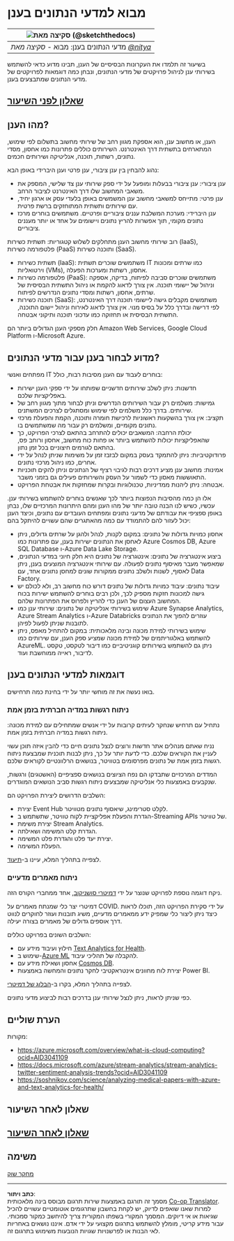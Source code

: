 <!--
CO_OP_TRANSLATOR_METADATA:
{
  "original_hash": "6a0556b17de4c8d1a9470b02247b01d4",
  "translation_date": "2025-09-04T20:01:46+00:00",
  "source_file": "5-Data-Science-In-Cloud/17-Introduction/README.md",
  "language_code": "he"
}
-->
# מבוא למדעי הנתונים בענן

|![ סקיצה מאת [(@sketchthedocs)](https://sketchthedocs.dev) ](../../sketchnotes/17-DataScience-Cloud.png)|
|:---:|
| מדעי הנתונים בענן: מבוא - _סקיצה מאת [@nitya](https://twitter.com/nitya)_ |

בשיעור זה תלמדו את העקרונות הבסיסיים של הענן, תבינו מדוע כדאי להשתמש בשירותי ענן לניהול פרויקטים של מדעי הנתונים, ונבחן כמה דוגמאות לפרויקטים של מדעי הנתונים שמתבצעים בענן.

## [שאלון לפני השיעור](https://purple-hill-04aebfb03.1.azurestaticapps.net/quiz/32)

## מהו הענן?

הענן, או מחשוב ענן, הוא אספקת מגוון רחב של שירותי מחשוב בתשלום לפי שימוש, המתארחים בתשתית דרך האינטרנט. השירותים כוללים פתרונות כמו אחסון, מסדי נתונים, רשתות, תוכנה, אנליטיקה ושירותים חכמים.

נהוג להבחין בין ענן ציבורי, ענן פרטי וענן היברידי באופן הבא:

* ענן ציבורי: ענן ציבורי בבעלות ומופעל על ידי ספק שירותי ענן צד שלישי, המספק את משאבי המחשוב שלו דרך האינטרנט לציבור הרחב.
* ענן פרטי: מתייחס למשאבי מחשוב ענן המשמשים באופן בלעדי עסק או ארגון יחיד, עם שירותים ותשתית המתוחזקים ברשת פרטית.
* ענן היברידי: מערכת המשלבת עננים ציבוריים ופרטיים. משתמשים בוחרים מרכז נתונים מקומי, תוך אפשרות להריץ נתונים ויישומים על אחד או יותר מעננים ציבוריים.

רוב שירותי מחשוב הענן מתחלקים לשלוש קטגוריות: תשתית כשירות (IaaS), פלטפורמה כשירות (PaaS) ותוכנה כשירות (SaaS).

* תשתית כשירות (IaaS): משתמשים שוכרים תשתית IT כמו שרתים ומכונות וירטואליות (VMs), אחסון, רשתות ומערכות הפעלה.
* פלטפורמה כשירות (PaaS): משתמשים שוכרים סביבה לפיתוח, בדיקה, אספקה וניהול של יישומי תוכנה. אין צורך לדאוג להקמת או ניהול התשתית הבסיסית של שרתים, אחסון, רשתות ומסדי נתונים הנדרשים לפיתוח.
* תוכנה כשירות (SaaS): משתמשים מקבלים גישה ליישומי תוכנה דרך האינטרנט, לפי דרישה ובדרך כלל על בסיס מנוי. אין צורך לדאוג לאירוח וניהול יישום התוכנה, התשתית הבסיסית או תחזוקה כמו עדכוני תוכנה ותיקוני אבטחה.

חלק מספקי הענן הגדולים ביותר הם Amazon Web Services, Google Cloud Platform ו-Microsoft Azure.

## מדוע לבחור בענן עבור מדעי הנתונים?

מפתחים ואנשי IT בוחרים לעבוד עם הענן מסיבות רבות, כולל:

* חדשנות: ניתן לשלב שירותים חדשניים שפותחו על ידי ספקי הענן ישירות באפליקציות שלכם.
* גמישות: משלמים רק עבור השירותים הנדרשים וניתן לבחור מתוך מגוון רחב של שירותים. בדרך כלל משלמים לפי שימוש ומסתגלים לצרכים המשתנים.
* תקציב: אין צורך בהשקעות ראשוניות לרכישת חומרה ותוכנה, הקמת והפעלת מרכזי נתונים מקומיים, ומשלמים רק עבור מה שמשתמשים בו.
* יכולת הרחבה: המשאבים יכולים להתרחב בהתאם לצרכי הפרויקט, כך שהאפליקציות יכולות להשתמש ביותר או פחות כוח מחשוב, אחסון ורוחב פס, בהתאם לגורמים חיצוניים בכל זמן נתון.
* פרודוקטיביות: ניתן להתמקד בעסק במקום לבזבז זמן על משימות שניתן לנהל על ידי אחרים, כמו ניהול מרכזי נתונים.
* אמינות: מחשוב ענן מציע דרכים רבות לגיבוי רציף של הנתונים וניתן להקים תוכניות התאוששות מאסון כדי לשמור על העסק והשירותים פעילים גם בזמני משבר.
* אבטחה: ניתן ליהנות ממדיניות, טכנולוגיות ובקרות שמחזקות את אבטחת הפרויקט.

אלו הן כמה מהסיבות הנפוצות ביותר לכך שאנשים בוחרים להשתמש בשירותי ענן. עכשיו, כשיש לנו הבנה טובה יותר של מהו הענן ומהם היתרונות המרכזיים שלו, נבחן באופן ספציפי את עבודתם של מדעני נתונים ומפתחים העובדים עם נתונים, וכיצד הענן יכול לעזור להם להתמודד עם כמה מהאתגרים שהם עשויים להיתקל בהם:

* אחסון כמויות גדולות של נתונים: במקום לקנות, לנהל ולהגן על שרתים גדולים, ניתן לאחסן את הנתונים ישירות בענן, עם פתרונות כמו Azure Cosmos DB, Azure SQL Database ו-Azure Data Lake Storage.
* ביצוע אינטגרציה של נתונים: אינטגרציה של נתונים היא חלק חיוני במדעי הנתונים, שמאפשר מעבר מאיסוף נתונים לפעולה. עם שירותי אינטגרציה המוצעים בענן, ניתן לאסוף, לשנות ולשלב נתונים ממקורות שונים למחסן נתונים אחד, עם Data Factory.
* עיבוד נתונים: עיבוד כמויות גדולות של נתונים דורש כוח מחשוב רב, ולא לכולם יש גישה למכונות חזקות מספיק לכך, ולכן רבים בוחרים להשתמש ישירות בכוח המחשוב העצום של הענן כדי להריץ ולפרוס את הפתרונות שלהם.
* שימוש בשירותי אנליטיקה של נתונים: שירותי ענן כמו Azure Synapse Analytics, Azure Stream Analytics ו-Azure Databricks עוזרים להפוך את הנתונים לתובנות שניתן לפעול לפיהן.
* שימוש בשירותי למידת מכונה ובינה מלאכותית: במקום להתחיל מאפס, ניתן להשתמש באלגוריתמים של למידת מכונה שמציע ספק הענן, עם שירותים כמו AzureML. ניתן גם להשתמש בשירותים קוגניטיביים כמו דיבור לטקסט, טקסט לדיבור, ראייה ממוחשבת ועוד.

## דוגמאות למדעי הנתונים בענן

בואו נעשה את זה מוחשי יותר על ידי בחינת כמה תרחישים.

### ניתוח רגשות במדיה חברתית בזמן אמת
נתחיל עם תרחיש שנחקר לעיתים קרובות על ידי אנשים שמתחילים עם למידת מכונה: ניתוח רגשות במדיה חברתית בזמן אמת.

נניח שאתם מנהלים אתר חדשות ורוצים לנצל נתונים חיים כדי להבין איזה תוכן עשוי לעניין את הקוראים שלכם. כדי לדעת יותר על כך, ניתן לבנות תוכנית שמבצעת ניתוח רגשות בזמן אמת של נתונים מפרסומים בטוויטר, בנושאים הרלוונטיים לקוראים שלכם.

המדדים המרכזיים שתבדקו הם נפח הציוצים בנושאים ספציפיים (האשטגים) ורגשות, שנקבעים באמצעות כלי אנליטיקה שמבצעים ניתוח רגשות סביב הנושאים המוגדרים.

השלבים הדרושים ליצירת הפרויקט הם:

* יצירת Event Hub לקלט סטרימינג, שיאסוף נתונים מטוויטר.
* הגדרת והפעלת אפליקציית לקוח טוויטר, שתשתמש ב-Streaming APIs של טוויטר.
* יצירת משימת Stream Analytics.
* הגדרת קלט המשימה ושאילתה.
* יצירת יעד פלט והגדרת פלט המשימה.
* הפעלת המשימה.

לצפייה בתהליך המלא, עיינו ב-[תיעוד](https://docs.microsoft.com/azure/stream-analytics/stream-analytics-twitter-sentiment-analysis-trends?WT.mc_id=academic-77958-bethanycheum&ocid=AID30411099).

### ניתוח מאמרים מדעיים
ניקח דוגמה נוספת לפרויקט שנוצר על ידי [דמיטרי סושניקוב](http://soshnikov.com), אחד ממחברי הקורס הזה.

דמיטרי יצר כלי שמנתח מאמרים על COVID. על ידי סקירת הפרויקט הזה, תוכלו לראות כיצד ניתן ליצור כלי שמפיק ידע ממאמרים מדעיים, משיג תובנות ועוזר לחוקרים לנווט דרך אוספים גדולים של מאמרים בצורה יעילה.

השלבים השונים בפרויקט כוללים:

* חילוץ ועיבוד מידע עם [Text Analytics for Health](https://docs.microsoft.com/azure/cognitive-services/text-analytics/how-tos/text-analytics-for-health?WT.mc_id=academic-77958-bethanycheum&ocid=AID3041109).
* שימוש ב-[Azure ML](https://azure.microsoft.com/services/machine-learning?WT.mc_id=academic-77958-bethanycheum&ocid=AID3041109) להקבלה של תהליכי עיבוד.
* אחסון ושאילת מידע עם [Cosmos DB](https://azure.microsoft.com/services/cosmos-db?WT.mc_id=academic-77958-bethanycheum&ocid=AID3041109).
* יצירת לוח מחוונים אינטראקטיבי לחקר נתונים והמחשה באמצעות Power BI.

לצפייה בתהליך המלא, בקרו ב-[הבלוג של דמיטרי](https://soshnikov.com/science/analyzing-medical-papers-with-azure-and-text-analytics-for-health/).

כפי שניתן לראות, ניתן לנצל שירותי ענן בדרכים רבות לביצוע מדעי נתונים.

## הערת שוליים

מקורות:
* https://azure.microsoft.com/overview/what-is-cloud-computing?ocid=AID3041109  
* https://docs.microsoft.com/azure/stream-analytics/stream-analytics-twitter-sentiment-analysis-trends?ocid=AID3041109  
* https://soshnikov.com/science/analyzing-medical-papers-with-azure-and-text-analytics-for-health/  

## שאלון לאחר השיעור

## [שאלון לאחר השיעור](https://ff-quizzes.netlify.app/en/ds/)

## משימה

[מחקר שוק](assignment.md)

---

**כתב ויתור**:  
מסמך זה תורגם באמצעות שירות תרגום מבוסס בינה מלאכותית [Co-op Translator](https://github.com/Azure/co-op-translator). למרות שאנו שואפים לדיוק, יש לקחת בחשבון שתרגומים אוטומטיים עשויים להכיל שגיאות או אי דיוקים. המסמך המקורי בשפתו המקורית צריך להיחשב כמקור סמכותי. עבור מידע קריטי, מומלץ להשתמש בתרגום מקצועי על ידי אדם. איננו נושאים באחריות לאי הבנות או לפרשנויות שגויות הנובעות משימוש בתרגום זה.